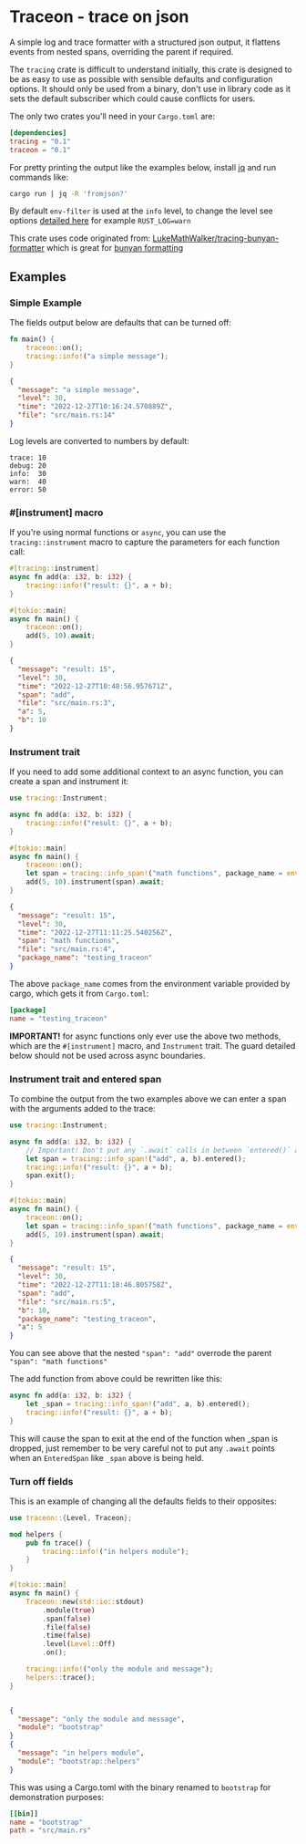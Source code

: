# Traceon - trace on json
A simple log and trace formatter with a structured json output, it flattens events from nested spans,
overriding the parent if required.

The `tracing` crate is difficult to understand initially, this crate is designed to be as easy
to use as possible with sensible defaults and configuration options. It should only be used from 
a binary, don't use in library code as it sets the default subscriber which could cause conflicts 
for users.

The only two crates you'll need in your `Cargo.toml` are:

```toml
[dependencies]
tracing = "0.1"
traceon = "0.1"
```

For pretty printing the output like the examples below, install [jq](https://stedolan.github.io/jq/download/)
and run commands like:
```bash
cargo run | jq -R 'fromjson?'
```

By default `env-filter` is used at the `info` level, to change the level see options [detailed here](https://docs.rs/env_logger/latest/env_logger/) for example `RUST_LOG=warn`

This crate uses code originated from: 
[LukeMathWalker/tracing-bunyan-formatter](https://github.com/LukeMathWalker/tracing-bunyan-formatter)
which is great for [bunyan formatting](https://www.npmjs.com/package/bunyan-format)

## Examples

### Simple Example
The fields output below are defaults that can be turned off:
```rust
fn main() {
    traceon::on();
    tracing::info!("a simple message");
}
```

```json
{
  "message": "a simple message",
  "level": 30,
  "time": "2022-12-27T10:16:24.570889Z",
  "file": "src/main.rs:14"
}
```

Log levels are converted to numbers by default:
```text
trace: 10
debug: 20
info:  30
warn:  40
error: 50
```

### \#\[instrument\] macro
If you're using normal functions or `async`, you can use the `tracing::instrument` macro to capture
the parameters for each function call:

```rust
#[tracing::instrument]
async fn add(a: i32, b: i32) {
    tracing::info!("result: {}", a + b);
}

#[tokio::main]
async fn main() {
    traceon::on();
    add(5, 10).await;
}
```

```json
{
  "message": "result: 15",
  "level": 30,
  "time": "2022-12-27T10:48:56.957671Z",
  "span": "add",
  "file": "src/main.rs:3",
  "a": 5,
  "b": 10
}
```

### Instrument trait
If you need to add some additional context to an async function, you can create a span and instrument it:
```rust
use tracing::Instrument;

async fn add(a: i32, b: i32) {
    tracing::info!("result: {}", a + b);
}

#[tokio::main]
async fn main() {
    traceon::on();
    let span = tracing::info_span!("math functions", package_name = env!("CARGO_PKG_NAME"));
    add(5, 10).instrument(span).await;
}
```

```json
{
  "message": "result: 15",
  "level": 30,
  "time": "2022-12-27T11:11:25.540256Z",
  "span": "math functions",
  "file": "src/main.rs:4",
  "package_name": "testing_traceon"
}
```
The above `package_name` comes from the environment variable provided by cargo, which gets it from `Cargo.toml`:
```toml
[package]
name = "testing_traceon"
```

__IMPORTANT!__ for async functions only ever use the above two methods, which are the `#[instrument]` macro, and
`Instrument` trait. The guard detailed below should not be used across async boundaries.

### Instrument trait and entered span
To combine the output from the two examples above we can enter a span with the arguments added to the trace:
```rust
use tracing::Instrument;

async fn add(a: i32, b: i32) {
    // Important! Don't put any `.await` calls in between `entered()` and `exit()`
    let span = tracing::info_span!("add", a, b).entered();
    tracing::info!("result: {}", a + b);
    span.exit();
}

#[tokio::main]
async fn main() {
    traceon::on();
    let span = tracing::info_span!("math functions", package_name = env!("CARGO_PKG_NAME"));
    add(5, 10).instrument(span).await;
}
```

```json
{
  "message": "result: 15",
  "level": 30,
  "time": "2022-12-27T11:18:46.805758Z",
  "span": "add",
  "file": "src/main.rs:5",
  "b": 10,
  "package_name": "testing_traceon",
  "a": 5
}
```
You can see above that the nested `"span": "add"` overrode the parent `"span": "math functions"`

The add function from above could be rewritten like this:

```rust
async fn add(a: i32, b: i32) {
    let _span = tracing::info_span!("add", a, b).entered();
    tracing::info!("result: {}", a + b);
}
```
This will cause the span to exit at the end of the function when _span is dropped, just remember to 
be very careful not to put any `.await` points when an `EnteredSpan` like `_span` above is being held.

### Turn off fields
This is an example of changing all the defaults fields to their opposites:

```rust
use traceon::{Level, Traceon};

mod helpers {
    pub fn trace() {
        tracing::info!("in helpers module");
    }
}

#[tokio::main]
async fn main() {
    Traceon::new(std::io::stdout)
        .module(true)
        .span(false)
        .file(false)
        .time(false)
        .level(Level::Off)
        .on();

    tracing::info!("only the module and message");
    helpers::trace();
}
```
```json

{
  "message": "only the module and message",
  "module": "bootstrap"
}
{
  "message": "in helpers module",
  "module": "bootstrap::helpers"
}
```
This was using a Cargo.toml with the binary renamed to `bootstrap` for demonstration purposes:

```toml
[[bin]]
name = "bootstrap"
path = "src/main.rs"
```

